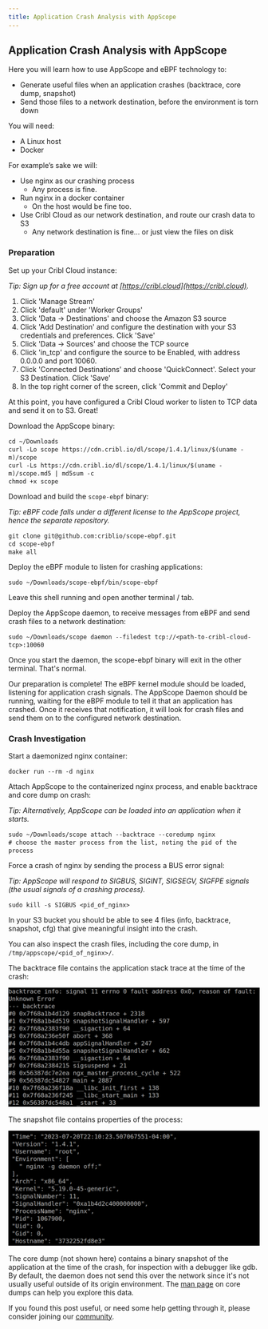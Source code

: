 ```yaml
---
title: Application Crash Analysis with AppScope
---
```


## Application Crash Analysis with AppScope

Here you will learn how to use AppScope and eBPF technology to:

- Generate useful files when an application crashes (backtrace, core dump, snapshot)
- Send those files to a network destination, before the environment is torn down

You will need:

- A Linux host
- Docker

For example’s sake we will:
- Use nginx as our crashing process
  - Any process is fine.
- Run nginx in a docker container
  - On the host would be fine too.
- Use Cribl Cloud as our network destination, and route our crash data to S3
  - Any network destination is fine… or just view the files on disk


### Preparation

Set up your Cribl Cloud instance:

_Tip: Sign up for a free account at [https://cribl.cloud](https://cribl.cloud)._

1. Click 'Manage Stream'
2. Click 'default' under 'Worker Groups'
3. Click 'Data -> Destinations' and choose the Amazon S3 source
4. Click 'Add Destination' and configure the destination with your S3 credentials and preferences. Click 'Save'
5. Click 'Data -> Sources' and choose the TCP source
6. Click 'in_tcp' and configure the source to be Enabled, with address 0.0.0.0 and port 10060.
7. Click 'Connected Destinations' and choose 'QuickConnect'. Select your S3 Destination. Click 'Save'
8. In the top right corner of the screen, click 'Commit and Deploy'

At this point, you have configured a Cribl Cloud worker to listen to TCP data and send it on to S3. Great!

Download the AppScope binary:
```
cd ~/Downloads  
curl -Lo scope https://cdn.cribl.io/dl/scope/1.4.1/linux/$(uname -m)/scope
curl -Ls https://cdn.cribl.io/dl/scope/1.4.1/linux/$(uname -m)/scope.md5 | md5sum -c 
chmod +x scope
```

Download and build the `scope-ebpf` binary:

_Tip: eBPF code falls under a different license to the AppScope project, hence the separate repository._
```
git clone git@github.com:criblio/scope-ebpf.git
cd scope-ebpf
make all
```

Deploy the eBPF module to listen for crashing applications:
```
sudo ~/Downloads/scope-ebpf/bin/scope-ebpf
```
Leave this shell running and open another terminal / tab.

Deploy the AppScope daemon, to receive messages from eBPF and send crash files to a network destination:
```
sudo ~/Downloads/scope daemon --filedest tcp://<path-to-cribl-cloud-tcp>:10060
```
Once you start the daemon, the scope-ebpf binary will exit in the other terminal. That's normal.

Our preparation is complete! The eBPF kernel module should be loaded, listening for application crash signals. The AppScope Daemon should be running, waiting for the eBPF module to tell it that an application has crashed. Once it receives that notification, it will look for crash files and send them on to the configured network destination.


### Crash Investigation

Start a daemonized nginx container:
```
docker run --rm -d nginx
```

Attach AppScope to the containerized nginx process, and enable backtrace and core dump on crash:

_Tip: Alternatively, AppScope can be loaded into an application when it starts._
```
sudo ~/Downloads/scope attach --backtrace --coredump nginx
# choose the master process from the list, noting the pid of the process
```

Force a crash of nginx by sending the process a BUS error signal:

_Tip: AppScope will respond to SIGBUS, SIGINT, SIGSEGV, SIGFPE signals (the usual signals of a crashing process)._
```
sudo kill -s SIGBUS <pid_of_nginx>
```

In your S3 bucket you should be able to see 4 files (info, backtrace, snapshot, cfg) that give meaningful insight into the crash.

You can also inspect the crash files, including the core dump, in `/tmp/appscope/<pid_of_nginx>/`.

The backtrace file contains the application stack trace at the time of the crash:

![AppScope crash backtrace](./images/AppScope-Backtrace-screenshot.png)

The snapshot file contains properties of the process:

![AppScope crash snapshot](./images/AppScope-Snapshot-screenshot.png)

The core dump (not shown here) contains a binary snapshot of the application at the time of the crash, for inspection with a debugger like gdb. By default, the daemon does not send this over the network since it's not usually useful outside of its origin environment. The [man page](https://man7.org/linux/man-pages/man5/core.5.html) on core dumps can help you explore this data.

If you found this post useful, or need some help getting through it, please consider joining our [community](https://appscope.dev/docs/community/).
